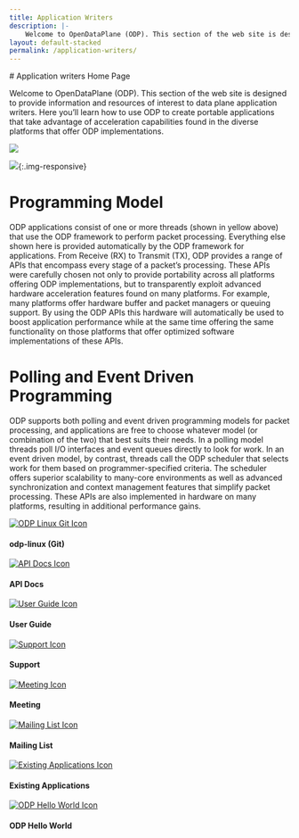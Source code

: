 ```yaml
---
title: Application Writers
description: |-
    Welcome to OpenDataPlane (ODP). This section of the web site is designed to provide information and resources of interest to data plane application writers. Here you’ll learn how to use ODP to create portable applications that take advantage of acceleration capabilities found in the diverse platforms that offer ODP implementations.
layout: default-stacked
permalink: /application-writers/
---
```

<div class="col-md-10" markdown="1">
# Application writers Home Page

Welcome to OpenDataPlane (ODP). This section of the web site is designed to provide information and resources of interest to data plane application writers. Here you’ll learn how to use ODP to create portable applications that take advantage of acceleration capabilities found in the diverse platforms that offer ODP implementations.
</div>
<div class="col-md-2">
    <a href="https://docs.opendataplane.org/snapshots/odp-publish/generic/usr_html/master/latest/linux-generic/output/faq.html">
        <img class="img-responsive center-block" src="/assets/images/faq_icon.png"/>
    </a>
</div>


![](/assets/images/packet_flow.svg){:.img-responsive}

# Programming Model

ODP applications consist of one or more threads (shown in yellow above) that use the ODP framework to perform packet processing. Everything else shown here is provided automatically by the ODP framework for applications. From Receive (RX) to Transmit (TX), ODP provides a range of APIs that encompass every stage of a packet’s processing. These APIs were carefully chosen not only to provide portability across all platforms offering ODP implementations, but to transparently exploit advanced hardware acceleration features found on many platforms. For example, many platforms offer hardware buffer and packet managers or queuing support. By using the ODP APIs this hardware will automatically be used to boost application performance while at the same time offering the same functionality on those platforms that offer optimized software implementations of these APIs.

# Polling and Event Driven Programming

ODP supports both polling and event driven programming models for packet processing, and applications are free to choose whatever model (or combination of the two) that best suits their needs. In a polling model threads poll I/O interfaces and event queues directly to look for work. In an event driven model, by contrast, threads call the ODP scheduler that selects work for them based on programmer-specified criteria. The scheduler offers superior scalability to many-core environments as well as advanced synchronization and context management features that simplify packet processing. These APIs are also implemented in hardware on many platforms, resulting in additional performance gains.

<div class="row">
    <div class="col-md-3 col-xs-6 feature">
        <a href="https://git.linaro.org/lng/odp.git">
            <img class="feature-image center-block" src="/assets/images/odp_linux_icon.png" alt="ODP Linux Git Icon"/>
        </a>
        <h4 class="text-center">odp-linux (Git)</h4>
    </div>
    <div class="col-md-3 col-xs-6 feature">
        <a href="http://docs.opendataplane.org/snapshots/odp-publish/generic/dox_html/master/latest/linux-generic-doxygen-html/index.html">
            <img class="feature-image center-block" src="/assets/images/api_icon.png" alt="API Docs Icon"/>
        </a>
        <h4 class="text-center">API Docs</h4>
    </div>
    <div class="col-md-3 col-xs-6 feature">
        <a href="http://docs.opendataplane.org/snapshots/odp-publish/generic/usr_html/master/latest/linux-generic/output/users-guide.html">
            <img class="feature-image center-block" src="/assets/images/user_guide_icon.png" alt="User Guide Icon"/>
        </a>
        <h4 class="text-center">User Guide</h4>
    </div>
    <div class="col-md-3 col-xs-6 feature">
        <a href="/comercial-support/">
            <img class="feature-image center-block" src="/assets/images/support_icon.png" alt="Support Icon"/>
        </a>
        <h4 class="text-center">Support</h4>
    </div>
</div>
<div class="row">
    <div class="col-md-3 col-xs-6 feature">
        <a href="https://collaborate.linaro.org/display/ODP/OpenDataPlane">
            <img class="feature-image center-block" src="/assets/images/meeting_icon.png" alt="Meeting Icon"/>
        </a>
        <h4 class="text-center">Meeting</h4>
    </div>
    <div class="col-md-3 col-xs-6 feature ">
        <a href="https://lists.linaro.org/mailman/listinfo/lng-odp">
            <img class="feature-image center-block" src="/assets/images/mailing_list_icon.png" alt="Mailing List Icon"/>
        </a>
        <h4 class="text-center">Mailing List</h4>
    </div>
    <div class="col-md-3 col-xs-6 feature">
        <a href="/applications/">
            <img class="feature-image center-block" src="/assets/images/existing_applications_icon.png" alt="Existing Applications Icon"/>
        </a>
        <h4 class="text-center">Existing Applications</h4>
    </div>
    <div class="col-md-3 col-xs-6 feature">
        <a href="/hello-world/">
            <img class="feature-image center-block" src="/assets/images/odp_hello_world_icon.png" alt="ODP Hello World Icon"/>
        </a>
        <h4 class="text-center">ODP Hello World</h4>
    </div>
</div>
